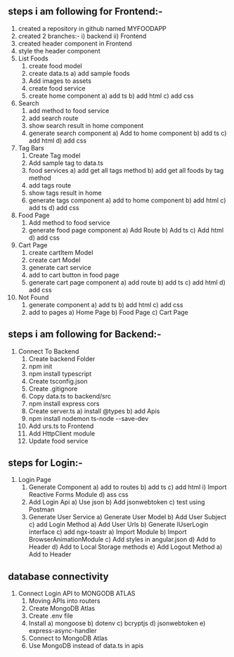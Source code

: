 ## steps i am following for Frontend:-
1) created a repository in github named MYFOODAPP
2) created 2 branches:-
    i) backend
    ii) Frontend
3) created header component in Frontend    
4) style the header component
5) List Foods
    1. create food model
    2. create data.ts
        a) add sample foods
    3. Add images to assets
    4. create food service
    5. create home component
        a) add ts
        b) add html
        c) add css
6) Search
    1) add method to food service
    2) add search route
    3) show search result in home component
    4) generate search component
        a) Add to home component
        b) add ts
        c) add html
        d) add css
7) Tag Bars
    1) Create Tag model
    2) Add sample tag to data.ts
    3) food services
        a) add get all tags method
        b) add get all foods by tag method
    4) add tags route
    5) show tags result in home
    6) generate tags component
        a) add to home component
        b) add html
        c) add ts
        d) add css            
8) Food Page
    1) Add method to food service
    2) generate food page component
        a) Add Route
        b) Add ts
        c) Add html
        d) add css
9) Cart Page
    1) create cartItem Model
    2) create cart Model
    3) generate cart service
    4) add to cart button in food page
    5) generate cart page component
        a) add route
        b) add ts
        c) add html
        d) add css        
10) Not Found
    1) generate component
        a) add ts
        b) add html
        c) add css
    2) add to pages
        a) Home Page
        b) Food Page
        c) Cart Page         

## steps i am following for Backend:-        
1) Connect To Backend
    1) Create backend Folder
    2) npm init
    3) npm install typescript
    4) Create tsconfig.json
    5) Create .gitignore
    6) Copy data.ts to backend/src
    7) npm install express cors
    8) Create server.ts
        a) install @types
        b) add Apis
    9) npm install nodemon ts-node --save-dev
    10) Add urs.ts to Frontend
    11) Add HttpClient module
    12) Update food service  

## steps for Login:-
1) Login Page
    1) Generate Component
        a) add to routes
        b) add ts 
        c) add html
            i) Import Reactive Forms Module
        d) ass css
    2) Add Login Api
        a) Use json
        b) Add jsonwebtoken
        c) test using Postman        
    3) Generate User Service
        a) Generate User Model
        b) Add User Subject
        c) add Login Method
            a) Add User Urls
            b) Generate IUserLogin interface
            c) add ngx-toastr
                a) Import Module
                b) Import BrowserAnimationModule
                c) Add styles in angular.json
            d) Add to Header
        d) Add to Local Storage methods
        e) Add Logout Method
            a) Add to Header           

## database connectivity
1) Connect Login API to MONGODB ATLAS
    1) Moving APIs into routers
    2) Create MongoDB Atlas
    3) Create .env file
    4) Install
        a) mongoose
        b) dotenv
        c) bcryptjs
        d) jsonwebtoken
        e) express-async-handler
    5) Connect to MongoDB Atlas
    6) Use MongoDB instead of data.ts in apis                